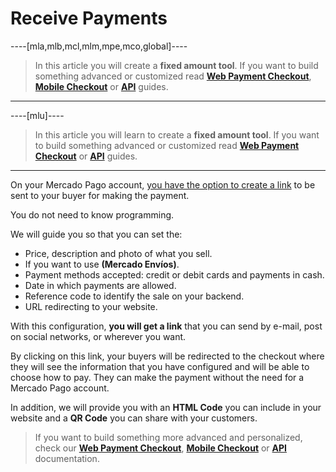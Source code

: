 # Receive Payments

----[mla,mlb,mcl,mlm,mpe,mco,global]----
> In this article you will create a **fixed amount tool**. If you want to build something advanced or customized read **[Web Payment Checkout](/guides/payments/web-payment-checkout/introduction.es.md)**, **[Mobile Checkout](/guides/payments/mobile-checkout/introduction.es.md)** or **[API](/guides/payments/api/introduction.es.md)** guides.
------------

----[mlu]----
> In this article you will learn to create a **fixed amount tool**. If you want to build something advanced or customized read **[Web Payment Checkout](/guides/payments/web-payment-checkout/introduction.es.md)** or **[API](/guides/payments/api/introduction.es.md)** guides.
------------

On your Mercado Pago account, [you have the option to create a link](https://www.mercadopago.com.ar/tools/create) to be sent to your buyer for making the payment.

You do not need to know programming.

We will guide you so that you can set the:

* Price, description and photo of what you sell.
* If you want to use **(Mercado Envíos)**.
* Payment methods accepted: credit or debit cards and payments in cash.
* Date in which payments are allowed.
* Reference code to identify the sale on your backend.
* URL redirecting to your website.

With this configuration, **you will get a link** that you can send by e-mail, post on social networks, or wherever you want.

By clicking on this link, your buyers will be redirected to the checkout where they will see the information that you have configured and will be able to choose how to pay. They can make the payment without the need for a Mercado Pago account.

In addition, we will provide you with an **HTML Code** you can include in your website and a **QR Code** you can share with your customers.

> If you want to build something more advanced and personalized, check our **[Web Payment Checkout](/guides/payments/web-payment-checkout/introduction.en.md)**, **[Mobile Checkout](/guides/payments/mobile-checkout/introduction.en.md)** or **[API](/guides/payments/api/introduction.en.md)** documentation.
